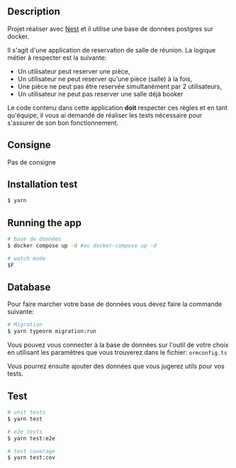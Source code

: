 
## Description

Projet réaliser avec [Nest](https://github.com/nestjs/nest) et il utilise une base de données postgres sur docker. 

Il s'agit d'une application de reservation de salle de réunion. La logique métier à respecter est la suivante:

  * Un utilisateur peut reserver une pièce,
  * Un utilisateur ne peut reserver qu'une pièce (salle) à la fois,
  * Une pièce ne peut pas être reservée simultanément par 2 utilisateurs,
  * Un utilisateur ne peut pas reserver une salle déjà booker

Le code contenu dans cette application **doit** respecter ces règles et en tant qu'équipe, il vous ai demandé de réaliser les tests nécessaire pour s'assurer de son bon fonctionnement.

## Consigne

Pas de consigne

## Installation test 

```bash
$ yarn
```


## Running the app

```bash
# base de données
$ docker compose up -d #ou docker-compose up -d

# watch mode
$F
```

## Database

Pour faire marcher votre base de données vous devez faire la commande suivante:

```bash
# Migration
$ yarn typeorm migration:run

```

Vous pouvez vous connecter à la base de données sur l'outil de votre choix en utilisant les paramètres que vous trouverez dans le fichier: `ormconfig.ts`

Vous pourrez ensuite ajouter des données que vous jugerez utils pour vos tests.

## Test

```bash
# unit tests
$ yarn test

# e2e tests
$ yarn test:e2e

# test coverage
$ yarn test:cov
```
